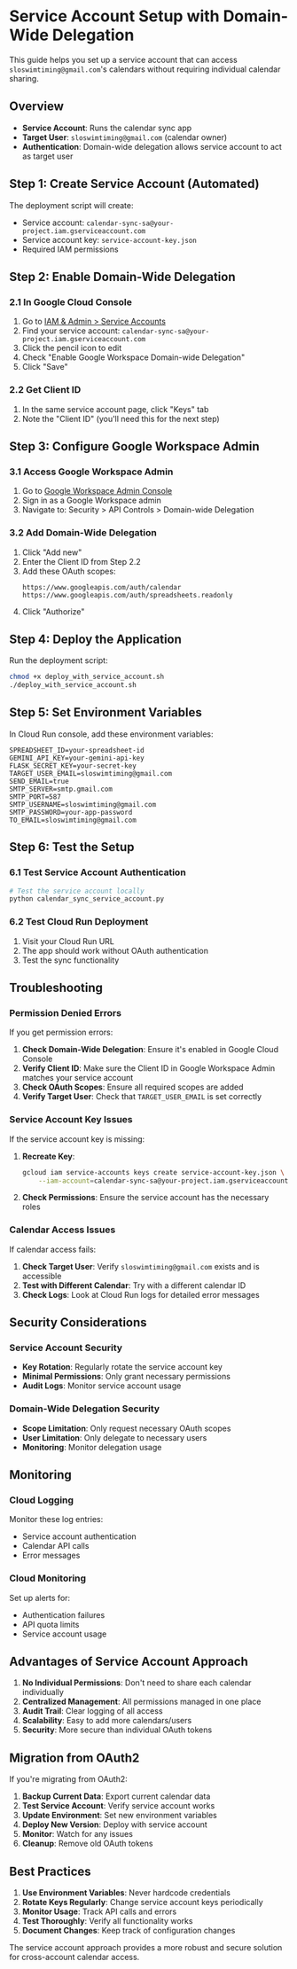 # Service Account Setup with Domain-Wide Delegation

This guide helps you set up a service account that can access `sloswimtiming@gmail.com`'s calendars without requiring individual calendar sharing.

## Overview

- **Service Account**: Runs the calendar sync app
- **Target User**: `sloswimtiming@gmail.com` (calendar owner)
- **Authentication**: Domain-wide delegation allows service account to act as target user

## Step 1: Create Service Account (Automated)

The deployment script will create:
- Service account: `calendar-sync-sa@your-project.iam.gserviceaccount.com`
- Service account key: `service-account-key.json`
- Required IAM permissions

## Step 2: Enable Domain-Wide Delegation

### 2.1 In Google Cloud Console

1. Go to [IAM & Admin > Service Accounts](https://console.cloud.google.com/iam-admin/serviceaccounts)
2. Find your service account: `calendar-sync-sa@your-project.iam.gserviceaccount.com`
3. Click the pencil icon to edit
4. Check "Enable Google Workspace Domain-wide Delegation"
5. Click "Save"

### 2.2 Get Client ID

1. In the same service account page, click "Keys" tab
2. Note the "Client ID" (you'll need this for the next step)

## Step 3: Configure Google Workspace Admin

### 3.1 Access Google Workspace Admin

1. Go to [Google Workspace Admin Console](https://admin.google.com)
2. Sign in as a Google Workspace admin
3. Navigate to: Security > API Controls > Domain-wide Delegation

### 3.2 Add Domain-Wide Delegation

1. Click "Add new"
2. Enter the Client ID from Step 2.2
3. Add these OAuth scopes:
   ```
   https://www.googleapis.com/auth/calendar
   https://www.googleapis.com/auth/spreadsheets.readonly
   ```
4. Click "Authorize"

## Step 4: Deploy the Application

Run the deployment script:

```bash
chmod +x deploy_with_service_account.sh
./deploy_with_service_account.sh
```

## Step 5: Set Environment Variables

In Cloud Run console, add these environment variables:

```
SPREADSHEET_ID=your-spreadsheet-id
GEMINI_API_KEY=your-gemini-api-key
FLASK_SECRET_KEY=your-secret-key
TARGET_USER_EMAIL=sloswimtiming@gmail.com
SEND_EMAIL=true
SMTP_SERVER=smtp.gmail.com
SMTP_PORT=587
SMTP_USERNAME=sloswimtiming@gmail.com
SMTP_PASSWORD=your-app-password
TO_EMAIL=sloswimtiming@gmail.com
```

## Step 6: Test the Setup

### 6.1 Test Service Account Authentication

```bash
# Test the service account locally
python calendar_sync_service_account.py
```

### 6.2 Test Cloud Run Deployment

1. Visit your Cloud Run URL
2. The app should work without OAuth authentication
3. Test the sync functionality

## Troubleshooting

### Permission Denied Errors

If you get permission errors:

1. **Check Domain-Wide Delegation**: Ensure it's enabled in Google Cloud Console
2. **Verify Client ID**: Make sure the Client ID in Google Workspace Admin matches your service account
3. **Check OAuth Scopes**: Ensure all required scopes are added
4. **Verify Target User**: Check that `TARGET_USER_EMAIL` is set correctly

### Service Account Key Issues

If the service account key is missing:

1. **Recreate Key**: 
   ```bash
   gcloud iam service-accounts keys create service-account-key.json \
       --iam-account=calendar-sync-sa@your-project.iam.gserviceaccount.com
   ```

2. **Check Permissions**: Ensure the service account has the necessary roles

### Calendar Access Issues

If calendar access fails:

1. **Check Target User**: Verify `sloswimtiming@gmail.com` exists and is accessible
2. **Test with Different Calendar**: Try with a different calendar ID
3. **Check Logs**: Look at Cloud Run logs for detailed error messages

## Security Considerations

### Service Account Security

- **Key Rotation**: Regularly rotate the service account key
- **Minimal Permissions**: Only grant necessary permissions
- **Audit Logs**: Monitor service account usage

### Domain-Wide Delegation Security

- **Scope Limitation**: Only request necessary OAuth scopes
- **User Limitation**: Only delegate to necessary users
- **Monitoring**: Monitor delegation usage

## Monitoring

### Cloud Logging

Monitor these log entries:
- Service account authentication
- Calendar API calls
- Error messages

### Cloud Monitoring

Set up alerts for:
- Authentication failures
- API quota limits
- Service account usage

## Advantages of Service Account Approach

1. **No Individual Permissions**: Don't need to share each calendar individually
2. **Centralized Management**: All permissions managed in one place
3. **Audit Trail**: Clear logging of all access
4. **Scalability**: Easy to add more calendars/users
5. **Security**: More secure than individual OAuth tokens

## Migration from OAuth2

If you're migrating from OAuth2:

1. **Backup Current Data**: Export current calendar data
2. **Test Service Account**: Verify service account works
3. **Update Environment**: Set new environment variables
4. **Deploy New Version**: Deploy with service account
5. **Monitor**: Watch for any issues
6. **Cleanup**: Remove old OAuth tokens

## Best Practices

1. **Use Environment Variables**: Never hardcode credentials
2. **Rotate Keys Regularly**: Change service account keys periodically
3. **Monitor Usage**: Track API calls and errors
4. **Test Thoroughly**: Verify all functionality works
5. **Document Changes**: Keep track of configuration changes

The service account approach provides a more robust and secure solution for cross-account calendar access. 